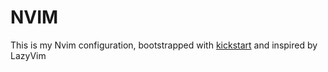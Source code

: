 # NVIM

This is my Nvim configuration, bootstrapped with [kickstart](https://github.com/nvim-lua/kickstart.nvim) and inspired by LazyVim
